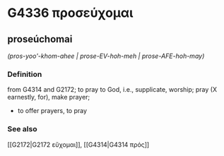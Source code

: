 # G4336 προσεύχομαι

## proseúchomai

_(pros-yoo'-khom-ahee | prose-EV-hoh-meh | prose-AFE-hoh-may)_

### Definition

from G4314 and G2172; to pray to God, i.e., supplicate, worship; pray (X earnestly, for), make prayer; 

- to offer prayers, to pray

### See also

[[G2172|G2172 εὔχομαι]], [[G4314|G4314 πρός]]
